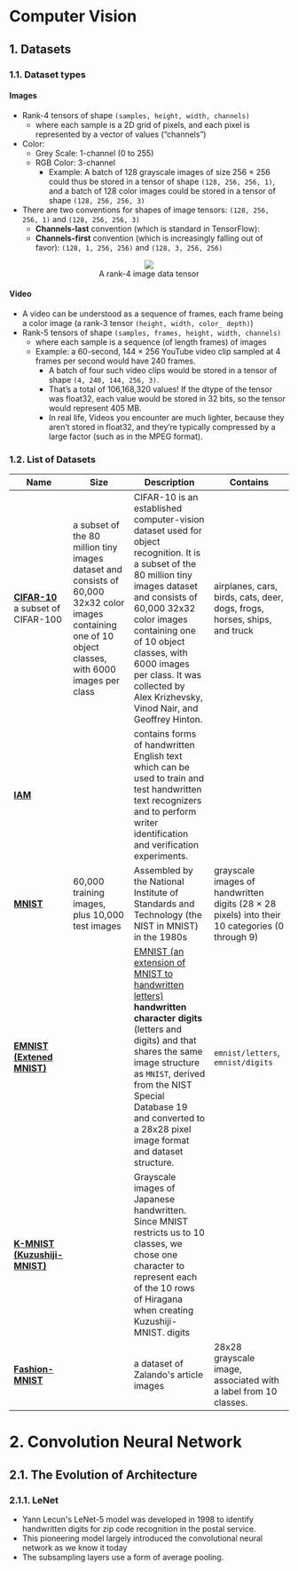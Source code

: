 # Computer Vision

## 1. Datasets

### 1.1. Dataset types

#### Images

- Rank-4 tensors of shape `(samples, height, width, channels)`
  - where each sample is a 2D grid of pixels, and each pixel is represented by a vector of values (“channels”)
- Color:
  - Grey Scale: 1-channel (0 to 255)
  - RGB Color: 3-channel
    - Example: A batch of 128 grayscale images of size 256 × 256 could thus be stored in a tensor of shape `(128, 256, 256, 1)`, and a batch of 128 color images could be stored in a tensor of shape `(128, 256, 256, 3)`
- There are two conventions for shapes of image tensors: `(128, 256, 256, 1)` and `(128, 256, 256, 3)`
  - **Channels-last** convention (which is standard in TensorFlow):
  - **Channels-first** convention (which is increasingly falling out of favor): `(128, 1, 256, 256)` and `(128, 3, 256, 256)`

<p align="center"><img src="https://user-images.githubusercontent.com/64508435/222752853-7b4f9bce-174c-4f54-8c65-4016062f46b0.png"><br>A rank-4 image data tensor</p>

#### Video

- A video can be understood as a sequence of frames, each frame being a color image (a rank-3 tensor `(height, width, color_ depth)`)
- Rank-5 tensors of shape `(samples, frames, height, width, channels)`
  - where each sample is a sequence (of length frames) of images
  - Example: a 60-second, 144 × 256 YouTube video clip sampled at 4 frames per second would have 240 frames.
    - A batch of four such video clips would be stored in a tensor of shape `(4, 240, 144, 256, 3)`.
    - That’s a total of 106,168,320 values! If the dtype of the tensor was float32, each value would be stored in 32 bits, so the tensor would represent 405 MB.
    - In real life, Videos you encounter are much lighter, because they aren’t stored in float32, and they’re typically compressed by a large factor (such as in the MPEG format).

### 1.2. List of Datasets

| Name | Size | Description | Contains |
| ---- | ---- | ----------- | -------- |
| **[CIFAR-10](https://www.kaggle.com/c/cifar-10)** a subset of CIFAR-100             | a subset of the 80 million tiny images dataset and consists of 60,000 32x32 color images containing one of 10 object classes, with 6000 images per class | CIFAR-10 is an established computer-vision dataset used for object recognition. It is a subset of the 80 million tiny images dataset and consists of 60,000 32x32 color images containing one of 10 object classes, with 6000 images per class. It was collected by Alex Krizhevsky, Vinod Nair, and Geoffrey Hinton. | airplanes, cars, birds, cats, deer, dogs, frogs, horses, ships, and truck |
| **[IAM](https://fki.tic.heia-fr.ch/databases/iam-handwriting-database)**            |                                                                                                                                                          | contains forms of handwritten English text which can be used to train and test handwritten text recognizers and to perform writer identification and verification experiments.                                                                                                                                        |
| **[MNIST](https://keras.io/examples/vision/mnist_convnet/)**                        | 60,000 training images, plus 10,000 test images                                                                                                          | Assembled by the National Institute of Standards and Technology (the NIST in MNIST) in the 1980s                                                                                                                                                                                                                      | grayscale images of handwritten digits (28 × 28 pixels) into their 10 categories (0 through 9) |
| **[EMNIST (Extened MNIST)](https://keras.io/examples/vision/mnist_convnet/)**       |                                                                                                                                                          | [EMNIST (an extension of MNIST to handwritten letters)](https://arxiv.org/abs/1702.05373v1) **handwritten character digits** (letters and digits) and that shares the same image structure as `MNIST`, derived from the NIST Special Database 19 and converted to a 28x28 pixel image format and dataset structure.  | `emnist/letters`, `emnist/digits`                                                              |
| **[K-MNIST (Kuzushiji-MNIST)](https://www.tensorflow.org/datasets/catalog/kmnist)** |                                                                                                                                                          | Grayscale images of Japanese handwritten. Since MNIST restricts us to 10 classes, we chose one character to represent each of the 10 rows of Hiragana when creating Kuzushiji-MNIST. digits                                                                                                                           |                                                                                                |     |
| **[Fashion-MNIST](https://www.tensorflow.org/datasets/catalog/fashion_mnist)**      |                                                                                                                                                          | a dataset of Zalando's article images                                                                                                                                                                                                                                                                                 | 28x28 grayscale image, associated with a label from 10 classes.                                |

# 2. Convolution Neural Network
## 2.1. The Evolution of Architecture
### 2.1.1. LeNet
- Yann Lecun's LeNet-5 model was developed in 1998 to identify handwritten digits for zip code recognition in the postal service.
- This pioneering model largely introduced the convolutional neural network as we know it today
- The subsampling layers use a form of average pooling.
